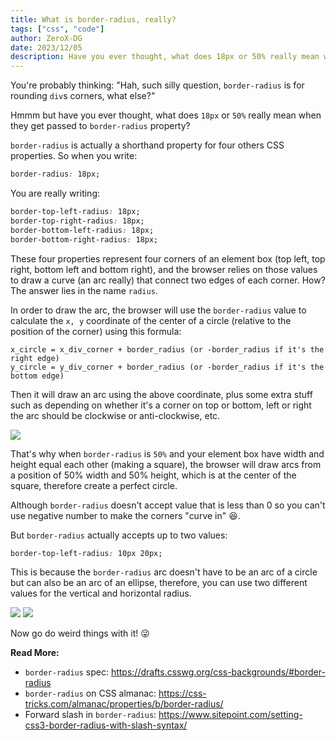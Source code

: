 ```yaml
---
title: What is border-radius, really?
tags: ["css", "code"]
author: ZeroX-DG 
date: 2023/12/05
description: Have you ever thought, what does 18px or 50% really mean when they get passed to border-radius property?
---
```


You're probably thinking: "Hah, such silly question, `border-radius` is for rounding `div`s corners, what else?"

Hmmm but have you ever thought, what does `18px` or `50%` really mean when they get passed to `border-radius` property?

`border-radius` is actually a shorthand property for four others CSS properties. So when you write:

```css
border-radius: 18px;
```

You are really writing:

```css
border-top-left-radius: 18px;
border-top-right-radius: 18px;
border-bottom-left-radius: 18px;
border-bottom-right-radius: 18px;
```

These four properties represent four corners of an element box (top left, top right, bottom left and bottom right), and the browser relies on those values to draw a curve (an arc really) that connect two edges of each corner. How? The answer lies in the name `radius`.

In order to draw the arc, the browser will use the `border-radius` value to calculate the `x, y` coordinate of the center of a circle (relative to the position of the corner) using this formula:

```
x_circle = x_div_corner + border_radius (or -border_radius if it's the right edge)
y_circle = y_div_corner + border_radius (or -border_radius if it's the bottom edge)
```

Then it will draw an arc using the above coordinate, plus some extra stuff such as depending on whether it's a corner on top or bottom, left or right the arc should be clockwise or anti-clockwise, etc.

![](image1.png)

That's why when `border-radius` is `50%` and your element box have width and height equal each other (making a square), the browser will draw arcs from a position of 50% width and 50% height, which is at the center of the square, therefore create a perfect circle.

Although `border-radius` doesn't accept value that is less than 0 so you can't use negative number to make the corners "curve in" :laughing:.

But `border-radius` actually accepts up to two values:

```css
border-top-left-radius: 10px 20px;
```

This is because the `border-radius` arc doesn't have to be an arc of a circle but can also be an arc of an ellipse, therefore, you can use two different values for the vertical and horizontal radius.

![](image2.png)
![](image3.png)

Now go do weird things with it! :stuck_out_tongue_winking_eye:

**Read More:**

- `border-radius` spec:  https://drafts.csswg.org/css-backgrounds/#border-radius
- `border-radius` on CSS almanac: https://css-tricks.com/almanac/properties/b/border-radius/
- Forward slash in `border-radius`: https://www.sitepoint.com/setting-css3-border-radius-with-slash-syntax/
